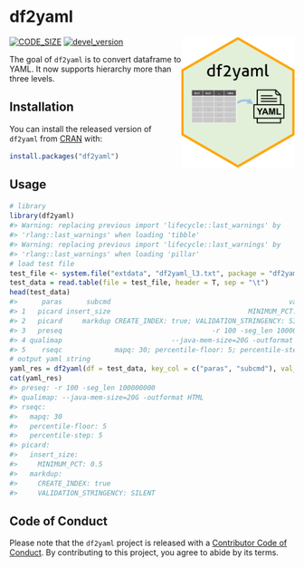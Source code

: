 
<!-- README.md is generated from README.Rmd. Please edit that file -->

# df2yaml

<img src = "man/figures/df2yaml.png" align = "right" width = "200"/>

[![CODE\_SIZE](https://img.shields.io/github/languages/code-size/showteeth/df2yaml.svg)](https://github.com/showteeth/df2yaml)
[![devel\_version](https://img.shields.io/badge/devel%20version-0.2.0-blue.svg)](https://github.com/showteeth/df2yaml)

The goal of `df2yaml` is to convert dataframe to YAML. It now supports
hierarchy more than three levels.

## Installation

You can install the released version of `df2yaml` from
[CRAN](https://CRAN.R-project.org) with:

``` r
install.packages("df2yaml")
```

## Usage

``` r
# library
library(df2yaml)
#> Warning: replacing previous import 'lifecycle::last_warnings' by
#> 'rlang::last_warnings' when loading 'tibble'
#> Warning: replacing previous import 'lifecycle::last_warnings' by
#> 'rlang::last_warnings' when loading 'pillar'
# load test file
test_file <- system.file("extdata", "df2yaml_l3.txt", package = "df2yaml")
test_data = read.table(file = test_file, header = T, sep = "\t")
head(test_data)
#>      paras      subcmd                                            values
#> 1   picard insert_size                                  MINIMUM_PCT: 0.5
#> 2   picard     markdup CREATE_INDEX: true; VALIDATION_STRINGENCY: SILENT
#> 3   preseq                                     -r 100 -seg_len 100000000
#> 4 qualimap                           --java-mem-size=20G -outformat HTML
#> 5    rseqc             mapq: 30; percentile-floor: 5; percentile-step: 5
# output yaml string
yaml_res = df2yaml(df = test_data, key_col = c("paras", "subcmd"), val_col = "values")
cat(yaml_res)
#> preseq: -r 100 -seg_len 100000000
#> qualimap: --java-mem-size=20G -outformat HTML
#> rseqc:
#>   mapq: 30
#>   percentile-floor: 5
#>   percentile-step: 5
#> picard:
#>   insert_size:
#>     MINIMUM_PCT: 0.5
#>   markdup:
#>     CREATE_INDEX: true
#>     VALIDATION_STRINGENCY: SILENT
```

## Code of Conduct

Please note that the `df2yaml` project is released with a [Contributor
Code of
Conduct](https://contributor-covenant.org/version/2/0/CODE_OF_CONDUCT.html).
By contributing to this project, you agree to abide by its terms.
